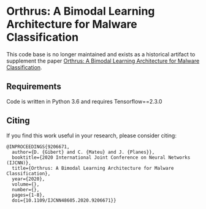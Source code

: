  # Orthrus: A Bimodal Learning Architecture for Malware Classification

This code base is no longer maintained and exists as a historical artifact to supplement
the paper [Orthrus: A Bimodal Learning Architecture for Malware Classification](https://ieeexplore.ieee.org/document/9206671).


## Requirements

Code is written in Python 3.6 and requires Tensorflow==2.3.0

## Citing 
If you find this work useful in your research, please consider citing:
```
@INPROCEEDINGS{9206671,
  author={D. {Gibert} and C. {Mateu} and J. {Planes}},
  booktitle={2020 International Joint Conference on Neural Networks (IJCNN)}, 
  title={Orthrus: A Bimodal Learning Architecture for Malware Classification}, 
  year={2020},
  volume={},
  number={},
  pages={1-8},
  doi={10.1109/IJCNN48605.2020.9206671}}
```